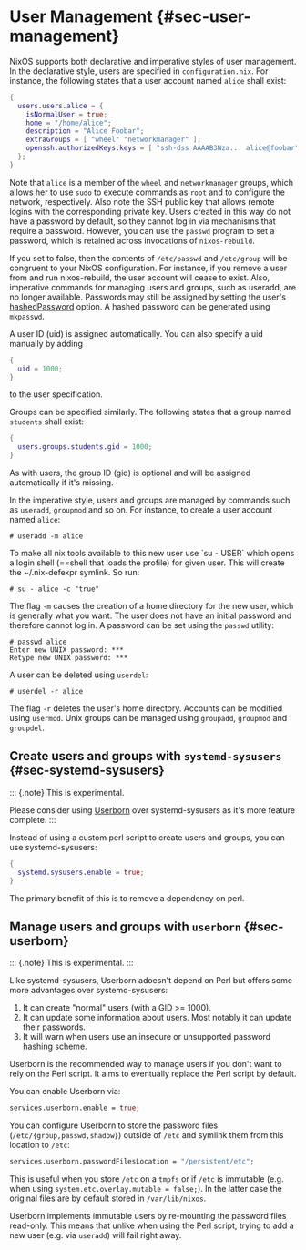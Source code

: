 # User Management {#sec-user-management}

NixOS supports both declarative and imperative styles of user
management. In the declarative style, users are specified in
`configuration.nix`. For instance, the following states that a user
account named `alice` shall exist:

```nix
{
  users.users.alice = {
    isNormalUser = true;
    home = "/home/alice";
    description = "Alice Foobar";
    extraGroups = [ "wheel" "networkmanager" ];
    openssh.authorizedKeys.keys = [ "ssh-dss AAAAB3Nza... alice@foobar" ];
  };
}
```

Note that `alice` is a member of the `wheel` and `networkmanager`
groups, which allows her to use `sudo` to execute commands as `root` and
to configure the network, respectively. Also note the SSH public key
that allows remote logins with the corresponding private key. Users
created in this way do not have a password by default, so they cannot
log in via mechanisms that require a password. However, you can use the
`passwd` program to set a password, which is retained across invocations
of `nixos-rebuild`.

If you set [](#opt-users.mutableUsers) to
false, then the contents of `/etc/passwd` and `/etc/group` will be congruent
to your NixOS configuration. For instance, if you remove a user from
[](#opt-users.users) and run nixos-rebuild, the user
account will cease to exist. Also, imperative commands for managing users and
groups, such as useradd, are no longer available. Passwords may still be
assigned by setting the user's
[hashedPassword](#opt-users.users._name_.hashedPassword) option. A
hashed password can be generated using `mkpasswd`.

A user ID (uid) is assigned automatically. You can also specify a uid
manually by adding

```nix
{
  uid = 1000;
}
```

to the user specification.

Groups can be specified similarly. The following states that a group
named `students` shall exist:

```nix
{
  users.groups.students.gid = 1000;
}
```

As with users, the group ID (gid) is optional and will be assigned
automatically if it's missing.

In the imperative style, users and groups are managed by commands such
as `useradd`, `groupmod` and so on. For instance, to create a user
account named `alice`:

```ShellSession
# useradd -m alice
```

To make all nix tools available to this new user use \`su - USER\` which
opens a login shell (==shell that loads the profile) for given user.
This will create the \~/.nix-defexpr symlink. So run:

```ShellSession
# su - alice -c "true"
```

The flag `-m` causes the creation of a home directory for the new user,
which is generally what you want. The user does not have an initial
password and therefore cannot log in. A password can be set using the
`passwd` utility:

```ShellSession
# passwd alice
Enter new UNIX password: ***
Retype new UNIX password: ***
```

A user can be deleted using `userdel`:

```ShellSession
# userdel -r alice
```

The flag `-r` deletes the user's home directory. Accounts can be
modified using `usermod`. Unix groups can be managed using `groupadd`,
`groupmod` and `groupdel`.

## Create users and groups with `systemd-sysusers` {#sec-systemd-sysusers}

::: {.note}
This is experimental.

Please consider using [Userborn](#sec-userborn) over systemd-sysusers as it's
more feature complete.
:::

Instead of using a custom perl script to create users and groups, you can use
systemd-sysusers:

```nix
{
  systemd.sysusers.enable = true;
}
```

The primary benefit of this is to remove a dependency on perl.

## Manage users and groups with `userborn` {#sec-userborn}

::: {.note}
This is experimental.
:::

Like systemd-sysusers, Userborn adoesn't depend on Perl but offers some more
advantages over systemd-sysusers:

1. It can create "normal" users (with a GID >= 1000).
2. It can update some information about users. Most notably it can update their
   passwords.
3. It will warn when users use an insecure or unsupported password hashing
   scheme.

Userborn is the recommended way to manage users if you don't want to rely on
the Perl script. It aims to eventually replace the Perl script by default.

You can enable Userborn via:

```nix
services.userborn.enable = true;
```

You can configure Userborn to store the password files
(`/etc/{group,passwd,shadow}`) outside of `/etc` and symlink them from this
location to `/etc`:

```nix
services.userborn.passwordFilesLocation = "/persistent/etc";
```

This is useful when you store `/etc` on a `tmpfs` or if `/etc` is immutable
(e.g. when using `system.etc.overlay.mutable = false;`). In the latter case the
original files are by default stored in `/var/lib/nixos`.

Userborn implements immutable users by re-mounting the password files
read-only. This means that unlike when using the Perl script, trying to add a
new user (e.g. via `useradd`) will fail right away.

